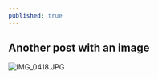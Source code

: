 ```yaml
---
published: true
---
```

## Another post with an image

![IMG_0418.JPG]({{site.baseurl}}/_posts/IMG_0418.JPG)

